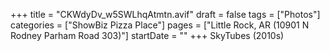 +++
title = "CKWdyDv_w5SWLhqAtmtn.avif"
draft = false
tags = ["Photos"]
categories = ["ShowBiz Pizza Place"]
pages = ["Little Rock, AR (10901 N Rodney Parham Road 303)"]
startDate = ""
+++
SkyTubes (2010s)
